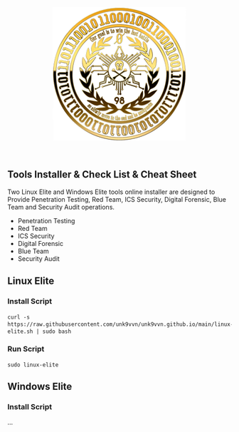 <div align=center markdown="1">

![Unk9-Logo](https://raw.githubusercontent.com/unk9vvn/unk9vvn.github.io/main/logo.png)

</div>
<br>
</div>

## Tools Installer & Check List & Cheat Sheet
Two Linux Elite and Windows Elite tools online installer are designed to Provide Penetration Testing, Red Team, ICS Security, Digital Forensic, Blue Team and Security Audit operations.
* Penetration Testing
* Red Team
* ICS Security
* Digital Forensic
* Blue Team
* Security Audit

## Linux Elite

### Install Script
```
curl -s https://raw.githubusercontent.com/unk9vvn/unk9vvn.github.io/main/linux-elite.sh | sudo bash
```
### Run Script
```
sudo linux-elite
```
## Windows Elite

### Install Script
...
